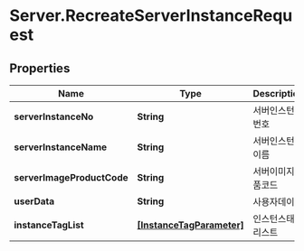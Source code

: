 # Server.RecreateServerInstanceRequest

## Properties
Name | Type | Description | Notes
------------ | ------------- | ------------- | -------------
**serverInstanceNo** | **String** | 서버인스턴스번호 | [optional] 
**serverInstanceName** | **String** | 서버인스턴스이름 | [optional] 
**serverImageProductCode** | **String** | 서버이미지상품코드 | [optional] 
**userData** | **String** | 사용자데이터 | [optional] 
**instanceTagList** | [**[InstanceTagParameter]**](InstanceTagParameter.md) | 인스턴스태그리스트 | [optional] 


